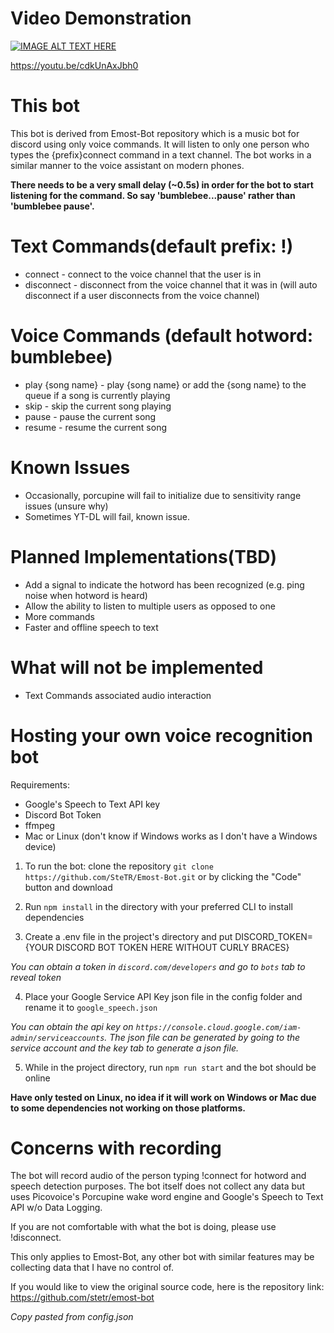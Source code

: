 # Video Demonstration

[![IMAGE ALT TEXT HERE](https://img.youtube.com/vi/cdkUnAxJbh0/0.jpg)](https://www.youtube.com/watch?v=cdkUnAxJbh0)

https://youtu.be/cdkUnAxJbh0

# This bot

This bot is derived from Emost-Bot repository which is a music bot for discord using only voice commands. It will listen to only one person who types the {prefix}connect command in a text channel. The bot works in a similar manner to the voice assistant on modern phones.

**There needs to be a very small delay (~0.5s) in order for the bot to start listening for the command. So say 'bumblebee...pause' rather than 'bumblebee pause'.**

# Text Commands(default prefix: !)

- connect - connect to the voice channel that the user is in
- disconnect - disconnect from the voice channel that it was in (will auto disconnect if a user disconnects from the voice channel)

# Voice Commands (default hotword: bumblebee)

- play {song name} - play {song name} or add the {song name} to the queue if a song is currently playing
- skip - skip the current song playing
- pause - pause the current song
- resume - resume the current song

# Known Issues

- Occasionally, porcupine will fail to initialize due to sensitivity range issues (unsure why)
- Sometimes YT-DL will fail, known issue.

# Planned Implementations(TBD)

- Add a signal to indicate the hotword has been recognized (e.g. ping noise when hotword is heard)
- Allow the ability to listen to multiple users as opposed to one
- More commands
- Faster and offline speech to text

# What will not be implemented

- Text Commands associated audio interaction

# Hosting your own voice recognition bot

Requirements:

- Google's Speech to Text API key
- Discord Bot Token
- ffmpeg
- Mac or Linux (don't know if Windows works as I don't have a Windows device)

1. To run the bot: clone the repository
   `git clone https://github.com/SteTR/Emost-Bot.git` or by clicking the "Code" button and download

2. Run `npm install` in the directory with your preferred CLI to install dependencies

3. Create a .env file in the project's directory and put DISCORD_TOKEN={YOUR DISCORD BOT TOKEN HERE WITHOUT CURLY BRACES}

_You can obtain a token in `discord.com/developers` and go to `bots` tab to reveal token_

4. Place your Google Service API Key json file in the config folder and rename it to `google_speech.json`

_You can obtain the api key on `https://console.cloud.google.com/iam-admin/serviceaccounts`. The json file can be generated by going to the service account and the key tab to generate a json file._

5. While in the project directory, run `npm run start` and the bot should be online

**Have only tested on Linux, no idea if it will work on Windows or Mac due to some dependencies not working on those platforms.**

# Concerns with recording

The bot will record audio of the person typing !connect for hotword and speech detection purposes. The bot itself does not collect any data but uses Picovoice's Porcupine wake word engine and Google's Speech to Text API w/o Data Logging.

If you are not comfortable with what the bot is doing, please use !disconnect.

This only applies to Emost-Bot, any other bot with similar features may be collecting data that I have no control of.

If you would like to view the original source code, here is the repository link: https://github.com/stetr/emost-bot

_Copy pasted from config.json_
